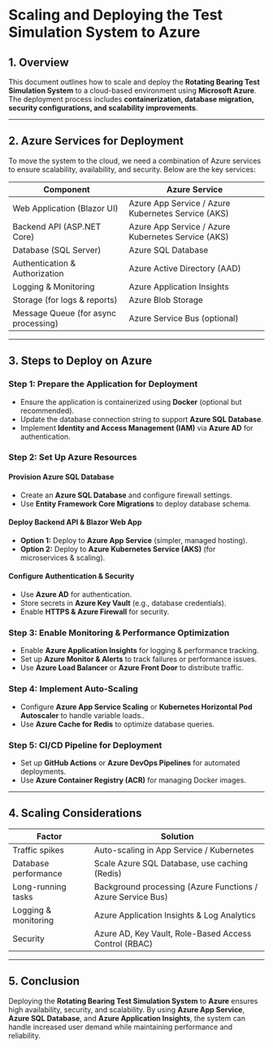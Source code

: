 # Scaling and Deploying the Test Simulation System to Azure

## 1. Overview  
This document outlines how to scale and deploy the **Rotating Bearing Test Simulation System** to a cloud-based environment using **Microsoft Azure**. The deployment process includes **containerization, database migration, security configurations, and scalability improvements**.

---

## 2. Azure Services for Deployment  

To move the system to the cloud, we need a combination of Azure services to ensure scalability, availability, and security. Below are the key services:

| **Component** | **Azure Service** |
|--------------|-------------------|
| Web Application (Blazor UI) | Azure App Service / Azure Kubernetes Service (AKS) |
| Backend API (ASP.NET Core) | Azure App Service / Azure Kubernetes Service (AKS) |
| Database (SQL Server) | Azure SQL Database |
| Authentication & Authorization | Azure Active Directory (AAD) |
| Logging & Monitoring | Azure Application Insights |
| Storage (for logs & reports) | Azure Blob Storage |
| Message Queue (for async processing) | Azure Service Bus (optional) |

---

## 3. Steps to Deploy on Azure  

### **Step 1: Prepare the Application for Deployment**  
- Ensure the application is containerized using **Docker** (optional but recommended).  
- Update the database connection string to support **Azure SQL Database**.
- Implement **Identity and Access Management (IAM)** via **Azure AD** for authentication.  

### **Step 2: Set Up Azure Resources**  
#### **Provision Azure SQL Database**  
- Create an **Azure SQL Database** and configure firewall settings.  
- Use **Entity Framework Core Migrations** to deploy database schema.  

#### **Deploy Backend API & Blazor Web App**  
- **Option 1:** Deploy to **Azure App Service** (simpler, managed hosting).  
- **Option 2:** Deploy to **Azure Kubernetes Service (AKS)** (for microservices & scaling).  

#### **Configure Authentication & Security**  
- Use **Azure AD** for authentication.  
- Store secrets in **Azure Key Vault** (e.g., database credentials).  
- Enable **HTTPS & Azure Firewall** for security.  

### **Step 3: Enable Monitoring & Performance Optimization**  
- Enable **Azure Application Insights** for logging & performance tracking.  
- Set up **Azure Monitor & Alerts** to track failures or performance issues.  
- Use **Azure Load Balancer** or **Azure Front Door** to distribute traffic.  

### **Step 4: Implement Auto-Scaling**  
- Configure **Azure App Service Scaling** or **Kubernetes Horizontal Pod Autoscaler** to handle variable loads..  
- Use **Azure Cache for Redis** to optimize database queries.  

### **Step 5: CI/CD Pipeline for Deployment**  
- Set up **GitHub Actions** or **Azure DevOps Pipelines** for automated deployments.  
- Use **Azure Container Registry (ACR)** for managing Docker images.  

---

## 4. Scaling Considerations  

| **Factor** | **Solution** |
|------------|-------------|
| Traffic spikes | Auto-scaling in App Service / Kubernetes |
| Database performance | Scale Azure SQL Database, use caching (Redis) |
| Long-running tasks | Background processing (Azure Functions / Azure Service Bus) |
| Logging & monitoring | Azure Application Insights & Log Analytics |
| Security | Azure AD, Key Vault, Role-Based Access Control (RBAC) |

---

## 5. Conclusion  
Deploying the **Rotating Bearing Test Simulation System** to **Azure** ensures high availability, security, and scalability. By using **Azure App Service**, **Azure SQL Database**, and **Azure Application Insights**, the system can handle increased user demand while maintaining performance and reliability.

